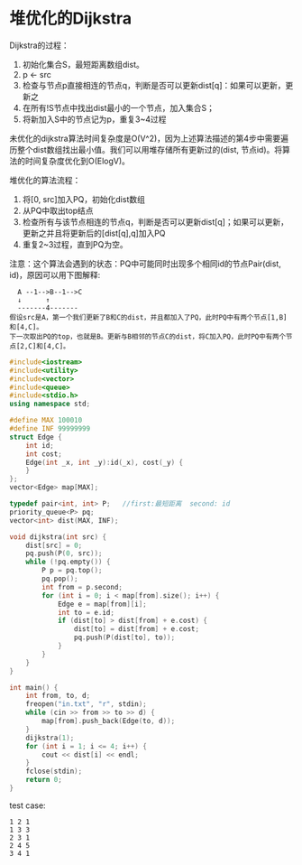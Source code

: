# 堆优化的Dijkstra
Dijkstra的过程：
1. 初始化集合S，最短距离数组dist。
2. p <- src
3. 检查与节点p直接相连的节点q，判断是否可以更新dist[q]：如果可以更新，更新之
4. 在所有!S节点中找出dist最小的一个节点，加入集合S；
5. 将新加入S中的节点记为p，重复3~4过程

未优化的dijkstra算法时间复杂度是O(V^2)，因为上述算法描述的第4步中需要遍历整个dist数组找出最小值。我们可以用堆存储所有更新过的(dist, 节点id)。将算法的时间复杂度优化到O(ElogV)。

堆优化的算法流程：
1. 将[0, src]加入PQ，初始化dist数组
2. 从PQ中取出top结点
3. 检查所有与该节点相连的节点q，判断是否可以更新dist[q]；如果可以更新，更新之并且将更新后的[dist[q],q]加入PQ
4. 重复2~3过程，直到PQ为空。

注意：这个算法会遇到的状态：PQ中可能同时出现多个相同id的节点Pair(dist, id)，原因可以用下图解释:
```
  A --1-->B--1-->C
  ↓		 ↑
  -------4-------
假设src是A，第一个我们更新了B和C的dist，并且都加入了PQ，此时PQ中有两个节点[1,B]和[4,C]。
下一次取出PQ的top，也就是B。更新与B相邻的节点C的dist，将C加入PQ，此时PQ中有两个节点[2,C]和[4,C]。
```
```C++
#include<iostream>
#include<utility>
#include<vector>
#include<queue>
#include<stdio.h>
using namespace std;

#define MAX 100010
#define INF 99999999
struct Edge {
	int id;
	int cost;
	Edge(int _x, int _y):id(_x), cost(_y) {
	}
};
vector<Edge> map[MAX];

typedef pair<int, int> P;   //first:最短距离  second: id 
priority_queue<P> pq;
vector<int> dist(MAX, INF);

void dijkstra(int src) {
	dist[src] = 0;
	pq.push(P(0, src));
	while (!pq.empty()) {
		P p = pq.top();
		pq.pop();
		int from = p.second;
		for (int i = 0; i < map[from].size(); i++) {
			Edge e = map[from][i];
			int to = e.id;
			if (dist[to] > dist[from] + e.cost) {
				dist[to] = dist[from] + e.cost;
				pq.push(P(dist[to], to));
			}
		}
	}
}

int main() {
	int from, to, d;
	freopen("in.txt", "r", stdin);
	while (cin >> from >> to >> d) {
		map[from].push_back(Edge(to, d));
	}
	dijkstra(1);
	for (int i = 1; i <= 4; i++) {
		cout << dist[i] << endl;
	}
	fclose(stdin);
	return 0;
}
```
test case:
```
1 2 1
1 3 3
2 3 1
2 4 5
3 4 1
```
